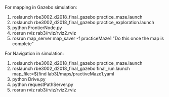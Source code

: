 For mapping in Gazebo simulation:
1. roslaunch rbe3002_d2018_final_gazebo practice_maze.launch
2. roslaunch rbe3002_d2018_final_gazebo practice_exploration.launch
3. python FrontierNode.py
4. rosrun rviz rab3/rviz/rviz2.rviz 
5. rosrun map_server map_saver -f practiceMaze1  "Do this once the map is complete"


For Navigation in simulation:
1. roslaunch rbe3002_d2018_final_gazebo practice_maze.launch
2. roslaunch rbe3002_d2018_final_gazebo final_run.launch map_file:=$(find lab3)/maps/practiveMaze1.yaml
3. python Drive.py
4. python requestPathServer.py 
5. rosrun rviz rab3/rviz/rviz2.rviz 


